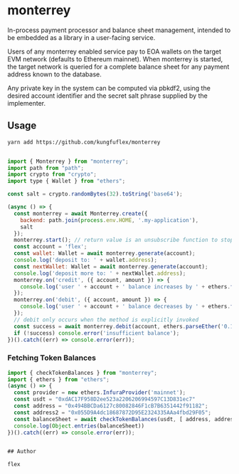# monterrey

In-process payment processor and balance sheet management, intended to be embedded as a library in a user-facing service.

Users of any monterrey enabled service pay to EOA wallets on the target EVM network (defaults to Ethereum mainnet). When monterrey is started, the target network is queried for a complete balance sheet for any payment address known to the database.

Any private key in the system can be computed via pbkdf2, using the desired account identifier and the  secret salt phrase supplied by the implementer.

## Usage

```sh
yarn add https://github.com/kungfuflex/monterrey
```

```js

import { Monterrey } from "monterrey";
import path from "path";
import crypto from "crypto";
import type { Wallet } from "ethers";

const salt = crypto.randomBytes(32).toString('base64');

(async () => {
  const monterrey = await Monterrey.create({
    backend: path.join(process.env.HOME, '.my-application'),
    salt
  }); 
  monterrey.start(); // return value is an unsubscribe function to stop monterrey
  const account = 'flex';
  const wallet: Wallet = await monterrey.generate(account);
  console.log('deposit to: ' + wallet.address);
  const nextWallet: Wallet = await monterrey.generate(account);
  console.log('deposit more to: ' + nextWallet.address);
  monterrey.on('credit', ({ account, amount }) => {
    console.log('user ' + account + ' balance increases by ' + ethers.formatEther(amount));
  });
  monterrey.on('debit', ({ account, amount }) => {
    console.log('user ' + account + ' balance decreases by ' + ethers.formatEther(amount));
  });
  // debit only occurs when the method is explicitly invoked
  const success = await monterrey.debit(account, ethers.parseEther('0.1');
  if (!success) console.error('insufficient balance');
})().catch((err) => console.error(err));
```

### Fetching Token Balances

```js
import { checkTokenBalances } from "monterrey";
import { ethers } from "ethers";
(async () => {
  const provider = new ethers.InfuraProvider('mainnet');
  const usdt = "0xdAC17F958D2ee523a2206206994597C13D831ec7"
  const address = "0x494BBCDa6127c80082846F1cB7B6351442f91182";
  const address2 = "0x055D9A4dc18687872D95E2324335AAa4fbd29F05";
  const balanceSheet = await checkTokenBalances(usdt, [ address, address2 ], provider, "latest");
  console.log(Object.entries(balanceSheet))
})().catch((err) => console.error(err));


## Author

flex

